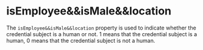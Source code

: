 # isEmployee&&isMale&&location

The `isEmployee&&isMale&&location` property is used to indicate whether the credential subject is a human or not. 1 means that the credential subject is a human, 0 means that the credential subject is not a human.